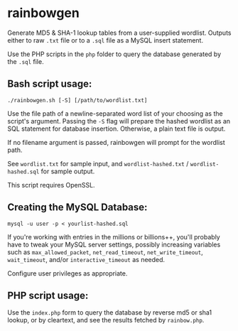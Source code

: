 rainbowgen
==========

Generate MD5 &amp; SHA-1 lookup tables from a user-supplied wordlist. Outputs 
either to raw `.txt` file or to a `.sql` file as a MySQL insert statement.

Use the PHP scripts in the `php` folder to query the database generated by the
`.sql` file. 

Bash script usage:
------

```
./rainbowgen.sh [-S] [/path/to/wordlist.txt]
```

Use the file path of a newline-separated word list of your choosing as the 
script's argument. Passing the `-S` flag will prepare the hashed wordlist as
an SQL statement for database insertion. Otherwise, a plain text file 
is output.

If no filename argument is passed, rainbowgen will prompt for the 
wordlist path. 

See `wordlist.txt` for sample input, and `wordlist-hashed.txt` / 
`wordlist-hashed.sql` for sample output.

This script requires OpenSSL.

Creating the MySQL Database:
------

```
mysql -u user -p < yourlist-hashed.sql
```
If you're working with entries in the millions or billions++, you'll probably 
have to tweak your MySQL server settings, 
possibly increasing variables such as `max_allowed_packet`, `net_read_timeout`,
`net_write_timeout`, `wait_timeout`, and/or `interactive_timeout` as needed.

Configure user privileges as appropriate.

PHP script usage:
------

Use the `index.php` form to query the database by reverse md5 or sha1 lookup, 
or by cleartext, and see the results fetched by `rainbow.php`.